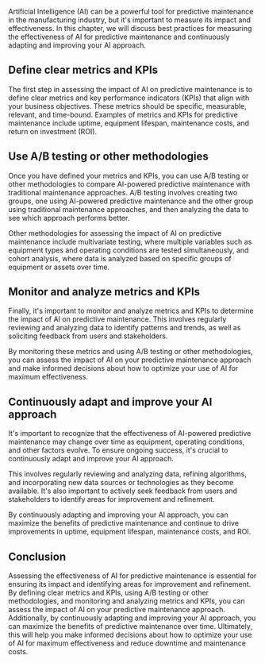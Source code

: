 
Artificial Intelligence (AI) can be a powerful tool for predictive maintenance in the manufacturing industry, but it's important to measure its impact and effectiveness. In this chapter, we will discuss best practices for measuring the effectiveness of AI for predictive maintenance and continuously adapting and improving your AI approach.

Define clear metrics and KPIs
-----------------------------

The first step in assessing the impact of AI on predictive maintenance is to define clear metrics and key performance indicators (KPIs) that align with your business objectives. These metrics should be specific, measurable, relevant, and time-bound. Examples of metrics and KPIs for predictive maintenance include uptime, equipment lifespan, maintenance costs, and return on investment (ROI).

Use A/B testing or other methodologies
--------------------------------------

Once you have defined your metrics and KPIs, you can use A/B testing or other methodologies to compare AI-powered predictive maintenance with traditional maintenance approaches. A/B testing involves creating two groups, one using AI-powered predictive maintenance and the other group using traditional maintenance approaches, and then analyzing the data to see which approach performs better.

Other methodologies for assessing the impact of AI on predictive maintenance include multivariate testing, where multiple variables such as equipment types and operating conditions are tested simultaneously, and cohort analysis, where data is analyzed based on specific groups of equipment or assets over time.

Monitor and analyze metrics and KPIs
------------------------------------

Finally, it's important to monitor and analyze metrics and KPIs to determine the impact of AI on predictive maintenance. This involves regularly reviewing and analyzing data to identify patterns and trends, as well as soliciting feedback from users and stakeholders.

By monitoring these metrics and using A/B testing or other methodologies, you can assess the impact of AI on your predictive maintenance approach and make informed decisions about how to optimize your use of AI for maximum effectiveness.

Continuously adapt and improve your AI approach
-----------------------------------------------

It's important to recognize that the effectiveness of AI-powered predictive maintenance may change over time as equipment, operating conditions, and other factors evolve. To ensure ongoing success, it's crucial to continuously adapt and improve your AI approach.

This involves regularly reviewing and analyzing data, refining algorithms, and incorporating new data sources or technologies as they become available. It's also important to actively seek feedback from users and stakeholders to identify areas for improvement and refinement.

By continuously adapting and improving your AI approach, you can maximize the benefits of predictive maintenance and continue to drive improvements in uptime, equipment lifespan, maintenance costs, and ROI.

Conclusion
----------

Assessing the effectiveness of AI for predictive maintenance is essential for ensuring its impact and identifying areas for improvement and refinement. By defining clear metrics and KPIs, using A/B testing or other methodologies, and monitoring and analyzing metrics and KPIs, you can assess the impact of AI on your predictive maintenance approach. Additionally, by continuously adapting and improving your AI approach, you can maximize the benefits of predictive maintenance over time. Ultimately, this will help you make informed decisions about how to optimize your use of AI for maximum effectiveness and reduce downtime and maintenance costs.

